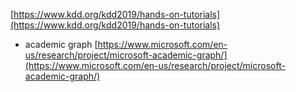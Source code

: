 
[https://www.kdd.org/kdd2019/hands-on-tutorials](https://www.kdd.org/kdd2019/hands-on-tutorials)
- academic graph 
[https://www.microsoft.com/en-us/research/project/microsoft-academic-graph/](https://www.microsoft.com/en-us/research/project/microsoft-academic-graph/)


<!--stackedit_data:
eyJoaXN0b3J5IjpbLTQ1OTQ3NTQwMCw3MzA5OTgxMTZdfQ==
-->